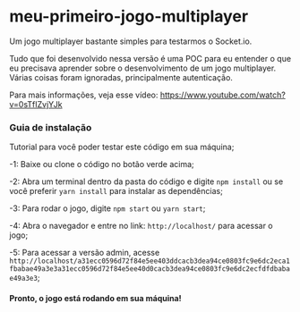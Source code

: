 # meu-primeiro-jogo-multiplayer
Um jogo multiplayer bastante simples para testarmos o Socket.io.

Tudo que foi desenvolvido nessa versão é uma POC para eu entender o que eu precisava aprender sobre o desenvolvimento de um jogo multiplayer. Várias coisas foram ignoradas, principalmente autenticação.

Para mais informações, veja esse vídeo: https://www.youtube.com/watch?v=0sTfIZvjYJk

### Guia de instalação

Tutorial para você poder testar este código em sua máquina;

-1: Baixe ou clone o código no botão verde acima;

-2: Abra um terminal dentro da pasta do código e digite `npm install` ou se você preferir `yarn install` para instalar as dependências;

-3: Para rodar o jogo, digite `npm start` ou `yarn start`;

-4: Abra o navegador e entre no link: `http://localhost/` para acessar o jogo;

-5: Para acessar a versão admin, acesse `http://localhost/a31ecc0596d72f84e5ee403ddcacb3dea94ce0803fc9e6dc2eca1fbabae49a3e3a31ecc0596d72f84e5ee40d0cacb3dea94ce0803fc9e6dc2ecfdfdbabae49a3e3`;

#### Pronto, o jogo está rodando em sua máquina!